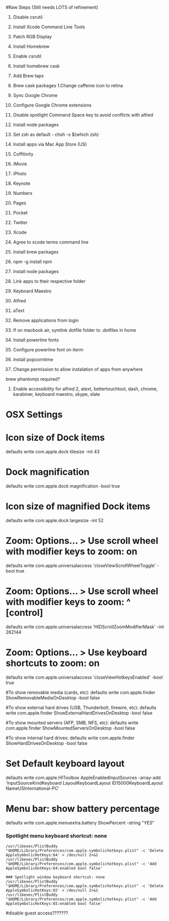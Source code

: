 #Raw Steps (Still needs LOTS of refinement) 

1. Disable csrutil
1. Install Xcode Command Line Tools
1. Patch RGB Display
1. Install Homebrew
1. Enable csrutil
1. Install homebrew cask
1. Add Brew taps
2. Brew cask packages
  1.Change caffeine icon to retina  
1. Sync Google Chrome
1. Configure Google Chrome extensions
1. Disable spotlight Command Space key to avoid conflicts with alfred
1. Install node packages
1. Set zsh as default - chsh -s $(which zsh) 

1. Install apps via Mac App Store (US)
  1. Coffitivity
  2. iMovie
  3. iPhoto
  4. Keynote
  5. Numbers
  6. Pages
  7. Pocket
  8. Twitter
  9. Xcode

1. Agree to xcode terms command line
1. Install brew packages 
1. npm -g install npm
1. Install node packages 
1. Link apps to their respective folder
  1. Keyboard Maestro
  2. Alfred
  3. aText

1. Remove applications from login
1. If on macbook air, symlink dotfile folder to .dotfiles in home  
1. Install powerline fonts
1. Configure powerline font on iterm 

1. Install popcorntime
1. Change permission to allow instalation of apps from anywhere 

brew phantomjs required?

1. Enable accessibility for alfred 2, atext, bettertouchtool, dash, chrome, karabiner, keyboard maestro, skype, slate

# OSX Settings

# Icon size of Dock items
defaults write com.apple.dock tilesize -int 43

# Dock magnification
defaults write com.apple.dock magnification -bool true

# Icon size of magnified Dock items
defaults write com.apple.dock largesize -int 52

# Zoom: Options… > Use scroll wheel with modifier keys to zoom: on
defaults write com.apple.universalaccess 'closeViewScrollWheelToggle' -bool true

# Zoom: Options… > Use scroll wheel with modifier keys to zoom: ^ [control]
defaults write com.apple.universalaccess 'HIDScrollZoomModifierMask' -int 262144

# Zoom: Options… > Use keyboard shortcuts to zoom: on
defaults write com.apple.universalaccess 'closeViewHotkeysEnabled' -bool true

#To show removable media (cards, etc):
defaults write com.apple.finder ShowRemovableMediaOnDesktop -bool false

#To show external hard drives (USB, Thunderbolt, firewire, etc):
defaults write com.apple.finder ShowExternalHardDrivesOnDesktop -bool false

#To show mounted servers (AFP, SMB, NFS, etc):
defaults write com.apple.finder ShowMountedServersOnDesktop -bool false

#To show internal hard drives:
defaults write com.apple.finder ShowHardDrivesOnDesktop -bool false

# Set Default keyboard layout
defaults write com.apple.HIToolbox AppleEnabledInputSources -array-add '<dict><key>InputSourceKind</key><string>Keyboard Layout</string><key>KeyboardLayout ID</key><integer>15000</integer><key>KeyboardLayout Name</key><string>USInternational-PC</string></dict>'

# Menu bar: show battery percentage
defaults write com.apple.menuextra.battery ShowPercent -string "YES"

### Spotlight menu keyboard shortcut: none
	/usr/libexec/PlistBuddy "$HOME/Library/Preferences/com.apple.symbolichotkeys.plist" -c 'Delete AppleSymbolicHotKeys:64' > /dev/null 2>&1
	/usr/libexec/PlistBuddy "$HOME/Library/Preferences/com.apple.symbolichotkeys.plist" -c 'Add AppleSymbolicHotKeys:64:enabled bool false'

	### Spotlight window keyboard shortcut: none
	/usr/libexec/PlistBuddy "$HOME/Library/Preferences/com.apple.symbolichotkeys.plist" -c 'Delete AppleSymbolicHotKeys:65' > /dev/null 2>&1
	/usr/libexec/PlistBuddy "$HOME/Library/Preferences/com.apple.symbolichotkeys.plist" -c 'Add AppleSymbolicHotKeys:65:enabled bool false'
	
#disable guest access???????
